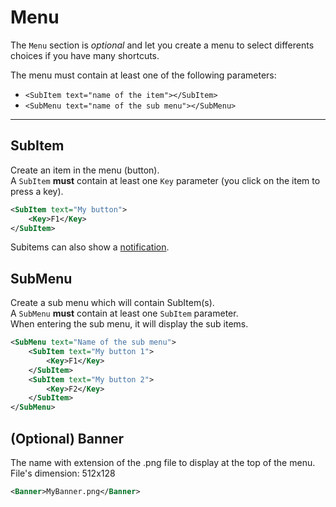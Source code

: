 # Menu

The `Menu` section is *optional* and let you create a menu to select differents choices if you have many shortcuts.  

The menu must contain at least one of the following parameters:
* `<SubItem text="name of the item"></SubItem>`
* `<SubMenu text="name of the sub menu"></SubMenu>`

---

SubItem
---
Create an item in the menu (button).  
A `SubItem` **must** contain at least one `Key` parameter (you click on the item to press a key).
```XML
<SubItem text="My button">
    <Key>F1</Key>
</SubItem>
```
 
Subitems can also show a [notification](https://github.com/Bob74/NoMoreShortcuts/blob/master/doc/notifications.md).

SubMenu
---
Create a sub menu which will contain SubItem(s).   
A `SubMenu` **must** contain at least one `SubItem` parameter.  
When entering the sub menu, it will display the sub items.
```XML
<SubMenu text="Name of the sub menu">
    <SubItem text="My button 1">
        <Key>F1</Key>
    </SubItem>
    <SubItem text="My button 2">
        <Key>F2</Key>
    </SubItem>
</SubMenu>
```

(Optional) Banner
---
The name with extension of the .png file to display at the top of the menu.  
File's dimension: 512x128
```XML
<Banner>MyBanner.png</Banner>
```
